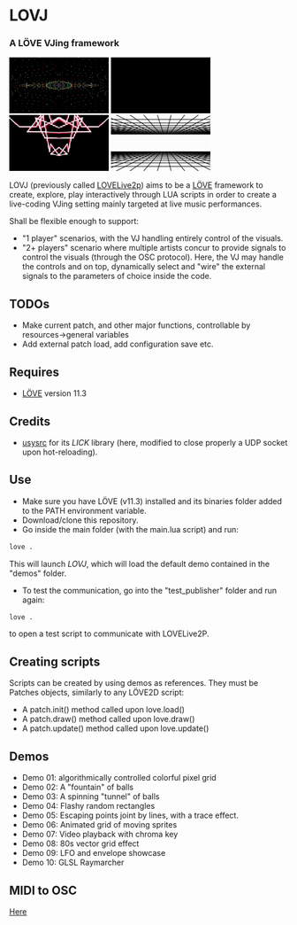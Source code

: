 # LOVJ
### A LÖVE VJing framework 

<img src="doc/assets/animations/demo1.gif" alt="demo1" width="180"> <img src="doc/assets/animations/demo3.gif" alt="demo3" width="180"> <img src="doc/assets/animations/demo5.gif" alt="demo5" width="180"> <img src="doc/assets/animations/demo8.gif" alt="demo8" width="180">

LOVJ (previously called [LOVELive2p](https://en.wikipedia.org/wiki/Love_Live!)) aims to be a [LÖVE](https://love2d.org/) framework to create, explore, play interactively through LUA scripts in order to create a live-coding VJing setting mainly targeted at live music performances.

Shall be flexible enough to support:
- "1 player" scenarios, with the VJ handling entirely control of the visuals.
- "2+ players" scenario where multiple artists concur to provide signals to control the visuals (through the OSC protocol). 
Here, the VJ may handle the controls and on top, dynamically select and "wire" the external signals to the parameters of choice inside the code.


## TODOs
- Make current patch, and other major functions, controllable by resources->general variables
- Add external patch load, add configuration save etc.

## Requires
- [LÖVE](https://love2d.org/) version 11.3


## Credits
- [usysrc](https://github.com/usysrc) for its *LICK* library (here, modified to close properly a UDP socket upon hot-reloading).


## Use

- Make sure you have LÖVE (v11.3) installed and its binaries folder added to the PATH environment variable.
- Download/clone this repository.
- Go inside the main folder (with the main.lua script) and run:
```sh
love .
```
This will launch *LOVJ*, which will load the default demo contained in the "demos" folder.

- To test the communication, go into the "test_publisher" folder and run again:
```sh
love .
```
to open a test script to communicate with LOVELive2P.

## Creating scripts
Scripts can be created by using demos as references.
They must be Patches objects, similarly to any LÖVE2D script:
- A patch.init() method called upon love.load()
- A patch.draw() method called upon love.draw()
- A patch.update() method called upon love.update()

## Demos
- Demo 01: algorithmically controlled colorful pixel grid
- Demo 02: A "fountain" of balls
- Demo 03: A spinning "tunnel" of balls
- Demo 04: Flashy random rectangles
- Demo 05: Escaping points joint by lines, with a trace effect.
- Demo 06: Animated grid of moving sprites
- Demo 07: Video playback with chroma key
- Demo 08: 80s vector grid effect
- Demo 09: LFO and envelope showcase
- Demo 10: GLSL Raymarcher


## MIDI to OSC
[Here](https://github.com/Merutochan/MIDI2OSC) 